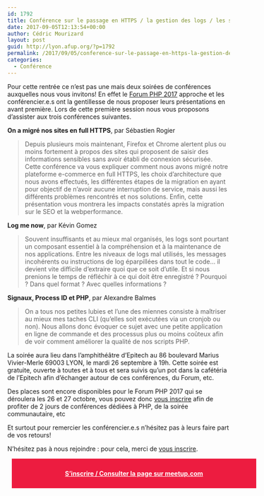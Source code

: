 ```yaml
---
id: 1792
title: Conférence sur le passage en HTTPS / la gestion des logs / les signaux et process en PHP le 26 septembre à 19h
date: 2017-09-05T12:13:54+00:00
author: Cédric Mourizard
layout: post
guid: http://lyon.afup.org/?p=1792
permalink: /2017/09/05/conference-sur-le-passage-en-https-la-gestion-des-logs-les-signaux-et-process-en-php-le-26-septembre-a-19h/
categories:
  - Conférence
---
```

Pour cette rentrée ce n&rsquo;est pas une mais deux soirées de conférences auxquelles nous vous invitons! En effet le [Forum PHP 2017](https://event.afup.org/) approche et les conférencier.e.s ont la gentillesse de nous proposer leurs présentations en avant première. Lors de cette première session nous vous proposons d&rsquo;assister aux trois conférences suivantes.

**On a migré nos sites en full HTTPS**, par Sébastien Rogier

> Depuis plusieurs mois maintenant, Firefox et Chrome alertent plus ou moins fortement à propos des sites qui proposent de saisir des informations sensibles sans avoir établi de connexion sécurisée. Cette conférence va vous expliquer comment nous avons migré notre plateforme e-commerce en full HTTPS, les choix d&rsquo;architecture que nous avons effectués, les différentes étapes de la migration en ayant pour objectif de n&rsquo;avoir aucune interruption de service, mais aussi les différents problèmes rencontrés et nos solutions. Enfin, cette présentation vous montrera les impacts constatés après la migration sur le SEO et la webperformance.

**Log me now**, par Kévin Gomez

> Souvent insuffisants et au mieux mal organisés, les logs sont pourtant un composant essentiel à la compréhension et à la maintenance de nos applications. Entre les niveaux de logs mal utilisés, les messages incohérents ou instructions de log éparpillées dans tout le code… il devient vite difficile d&rsquo;extraire quoi que ce soit d&rsquo;utile. Et si nous prenions le temps de réfléchir à ce qui doit être enregistré ? Pourquoi ? Dans quel format ? Avec quelles informations ?

**Signaux, Process ID et PHP**, par Alexandre Balmes

> On a tous nos petites lubies et l’une des miennes consiste à maîtriser au mieux mes taches CLI (qu’elles soit exécutées via un cronjob ou non). Nous allons donc évoquer ce sujet avec une petite application en ligne de commande et des processus plus ou moins coûteux afin de voir comment améliorer la qualité de nos scripts PHP.

La soirée aura lieu dans l’amphithéâtre d’Epitech au 86 boulevard Marius Vivier-Merle 69003 LYON, le mardi 26 septembre à 19h. Cette soirée est gratuite, ouverte à toutes et à tous et sera suivis qu&rsquo;un pot dans la cafétéria de l&rsquo;Epitech afin d&rsquo;échanger autour de ces conférences, du Forum, etc.

Des places sont encore disponibles pour le Forum PHP 2017 qui se déroulera les 26 et 27 octobre, vous pouvez donc [vous inscrire](https://event.afup.org/) afin de profiter de 2 jours de conférences dédiées à PHP, de la soirée communautaire, etc

Et surtout pour remercier les conférencier.e.s n&rsquo;hésitez pas à leurs faire part de vos retours!

N’hésitez pas à nous rejoindre : pour cela, merci de [vous inscrire](http://www.meetup.com/fr-FR/afup-lyon-php/events/242946651/).

<div style="background-color: #ed1c40;width: 100%;padding: 25px;margin: 10px;font-weight: bold;text-align: center">
  <a style="color: #fff" href="http://www.meetup.com/fr-FR/afup-lyon-php/events/242946651/">S&rsquo;inscrire / Consulter la page sur meetup.com</a>
</div>

&nbsp;